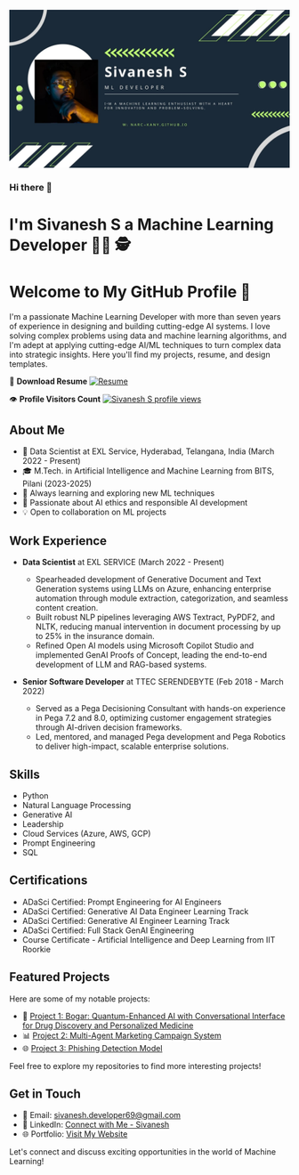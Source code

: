 ![banner2](https://github.com/narc-kany/narc-kany/blob/main/images/Sivanesh.jpg?raw=true)

### Hi there 👋

<!--
**narc-kany/narc-kany** is a ✨ _special_ ✨ repository because its `README.md` (this file) appears on your GitHub profile.

Here are some ideas to get you started:

- 🔭 I’m currently working on ...
- 🌱 I’m currently learning ...
- 👯 I’m looking to collaborate on ...
- 🤔 I’m looking for help with ...
- 💬 Ask me about ...
- 📫 How to reach me: ...
- 😄 Pronouns: ...
- ⚡ Fun fact: ...
-->

# I'm Sivanesh S a Machine Learning Developer 👨‍💻 🕵️ 

# Welcome to My GitHub Profile 👋

I'm a passionate Machine Learning Developer with more than seven years of experience in designing and building cutting-edge AI systems. I love solving complex problems using data and machine learning algorithms, and I'm adept at applying cutting-edge AI/ML techniques to turn complex data into strategic insights. Here you'll find my projects, resume, and design templates.

📄 **Download Resume** [![Resume](https://img.shields.io/badge/Download-Resume-blue?style=for-the-badge&logo=github)](https://drive.google.com/file/d/1ecWpN2Egcukjt1EhLsw8aOPRr1Zqud0K/view?usp=drive_link)

👁️ **Profile Visitors Count** [![Sivanesh S profile views](https://u8views.com/api/v1/github/profiles/86925605/views/day-week-month-total-count.svg)](https://u8views.com/github/narc-kany)

## About Me

- 💼 Data Scientist at EXL Service, Hyderabad, Telangana, India (March 2022 - Present) 
- 🎓 M.Tech. in Artificial Intelligence and Machine Learning from BITS, Pilani (2023-2025) 
- 🌱 Always learning and exploring new ML techniques
- 🚀 Passionate about AI ethics and responsible AI development
- 💡 Open to collaboration on ML projects

## Work Experience

* **Data Scientist** at EXL SERVICE (March 2022 - Present) 
    * Spearheaded development of Generative Document and Text Generation systems using LLMs on Azure, enhancing enterprise automation through module extraction, categorization, and seamless content creation.
    * Built robust NLP pipelines leveraging AWS Textract, PyPDF2, and NLTK, reducing manual intervention in document processing by up to 25% in the insurance domain.
    * Refined Open AI models using Microsoft Copilot Studio and implemented GenAI Proofs of Concept, leading the end-to-end development of LLM and RAG-based systems.

* **Senior Software Developer** at TTEC SERENDEBYTE (Feb 2018 - March 2022) 
    * Served as a Pega Decisioning Consultant with hands-on experience in Pega 7.2 and 8.0, optimizing customer engagement strategies through AI-driven decision frameworks.
    * Led, mentored, and managed Pega development and Pega Robotics to deliver high-impact, scalable enterprise solutions.

## Skills

* Python 
* Natural Language Processing 
* Generative AI 
* Leadership 
* Cloud Services (Azure, AWS, GCP) 
* Prompt Engineering 
* SQL 

## Certifications

* ADaSci Certified: Prompt Engineering for AI Engineers 
* ADaSci Certified: Generative AI Data Engineer Learning Track 
* ADaSci Certified: Generative AI Engineer Learning Track 
* ADaSci Certified: Full Stack GenAI Engineering 
* Course Certificate - Artificial Intelligence and Deep Learning from IIT Roorkie 

## Featured Projects

Here are some of my notable projects:

- 🤖 [Project 1: Bogar: Quantum-Enhanced AI with Conversational Interface for Drug Discovery and Personalized Medicine](https://huggingface.co/spaces/narckany/bhogar-api/tree/main)
- 📊 [Project 2: Multi-Agent Marketing Campaign System](https://github.com/narc-kany/Multi-Agent-Marketing-Workflow-using-Google-ADK-Gemini-and-MCP-Tools)
- 🌐 [Project 3: Phishing Detection Model](https://github.com/narc-kany/Building-a-Phishing-Detection-Model)

Feel free to explore my repositories to find more interesting projects!

## Get in Touch

- 📧 Email: sivanesh.developer69@gmail.com 
- 💼 LinkedIn: [Connect with Me - Sivanesh](https://www.linkedin.com/in/sivaneshs/) 
- 🌐 Portfolio: [Visit My Website](https://narc-kany.github.io/) 

Let's connect and discuss exciting opportunities in the world of Machine Learning!
